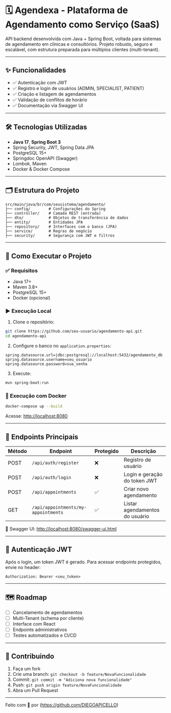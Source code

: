 
# 🗓️ Agendexa - Plataforma de Agendamento como Serviço (SaaS)

API backend desenvolvida com Java + Spring Boot, voltada para sistemas de agendamento em clínicas e consultórios. Projeto robusto, seguro e escalável, com estrutura preparada para múltiplos clientes (multi-tenant).

---

## ✨ Funcionalidades
- ✅ Autenticação com JWT
- ✅ Registro e login de usuários (ADMIN, SPECIALIST, PATIENT)
- ✅ Criação e listagem de agendamentos
- ✅ Validação de conflitos de horário
- ✅ Documentação via Swagger UI

---

## 🛠️ Tecnologias Utilizadas
- **Java 17**, **Spring Boot 3**
- Spring Security, JWT, Spring Data JPA
- PostgreSQL 15+
- Springdoc OpenAPI (Swagger)
- Lombok, Maven
- Docker & Docker Compose

---

## 🗂️ Estrutura do Projeto

```
src/main/java/br/com/seusistema/agendamento/
├── config/        # Configurações do Spring
├── controller/    # Camada REST (entrada)
├── dto/           # Objetos de transferência de dados
├── entity/        # Entidades JPA
├── repository/    # Interfaces com o banco (JPA)
├── service/       # Regras de negócio
├── security/      # Segurança com JWT e filtros
```

---

## 🚀 Como Executar o Projeto

### ✅ Requisitos
- Java 17+
- Maven 3.8+
- PostgreSQL 15+
- Docker (opcional)

### ▶️ Execução Local

1. Clone o repositório:
```bash
git clone https://github.com/seu-usuario/agendamento-api.git
cd agendamento-api
```

2. Configure o banco no `application.properties`:
```properties
spring.datasource.url=jdbc:postgresql://localhost:5432/agendamento_db
spring.datasource.username=seu_usuario
spring.datasource.password=sua_senha
```

3. Execute:
```bash
mvn spring-boot:run
```

### 🐳 Execução com Docker
```bash
docker-compose up --build
```

Acesse: [http://localhost:8080](http://localhost:8080)

---

## 🔌 Endpoints Principais

| Método | Endpoint                                | Protegido | Descrição                       |
|--------|-----------------------------------------|-----------|---------------------------------|
| POST   | `/api/auth/register`                    | ❌        | Registro de usuário             |
| POST   | `/api/auth/login`                       | ❌        | Login e geração do token JWT    |
| POST   | `/api/appointments`                     | ✅        | Criar novo agendamento          |
| GET    | `/api/appointments/my-appointments`     | ✅        | Listar agendamentos do usuário  |

📄 Swagger UI: [http://localhost:8080/swagger-ui.html](http://localhost:8080/swagger-ui.html)

---

## 🔐 Autenticação JWT
Após o login, um token JWT é gerado. Para acessar endpoints protegidos, envie no header:

```
Authorization: Bearer <seu_token>
```

---

## 🗺️ Roadmap
- [ ] Cancelamento de agendamentos
- [ ] Multi-Tenant (schema por cliente)
- [ ] Interface com React
- [ ] Endpoints administrativos
- [ ] Testes automatizados e CI/CD

---

## 🤝 Contribuindo

1. Faça um fork
2. Crie uma branch: `git checkout -b feature/NovaFuncionalidade`
3. Commit: `git commit -m "Adiciona nova funcionalidade"`
4. Push: `git push origin feature/NovaFuncionalidade`
5. Abra um Pull Request

---

Feito com 💙 por (https://github.com/DIEGOAPICELLO)
